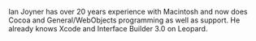 

Ian Joyner has over 20 years experience with Macintosh and now does Cocoa and General/WebObjects programming as well as support. He already knows Xcode and Interface Builder 3.0 on Leopard.